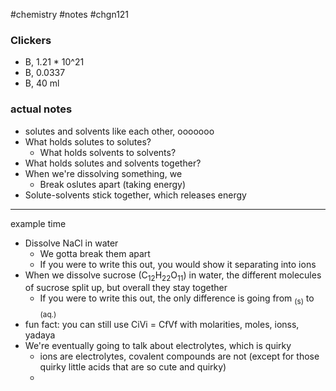 #chemistry #notes #chgn121
### Clickers
- B, 1.21 * 10^21
- B, 0.0337
- B, 40 ml

### actual notes
- solutes and solvents like each other, ooooooo
- What holds solutes to solutes?
	- What holds solvents to solvents?
- What holds solutes and solvents together?
- When we're dissolving something, we 
	- Break oslutes apart (taking energy)
- Solute-solvents stick together, which releases energy

--- 
example time
- Dissolve NaCl in water
	- We gotta break them apart
	- If you were to write this out, you would show it separating into ions
- When we dissolve sucrose (C<sub>12</sub>H<sub>22</sub>O<sub>11</sub>) in water, the different molecules of sucrose split up, but overall they stay together
	- If you were to write this out, the only difference is going from <sub>(s)</sub> to <sub>(aq.)</sub>
- fun fact: you can still use CiVi = CfVf with molarities, moles, ionss, yadaya
- We're eventually going to talk about electrolytes, which is quirky
	- ions are electrolytes, covalent compounds are not (except for those quirky little acids that are so cute and quirky)
	-  